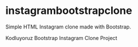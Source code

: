 # instagrambootstrapclone
Simple HTML Instagram clone made with Bootstrap.

Kodluyoruz Bootstrap Instagram Clone Project